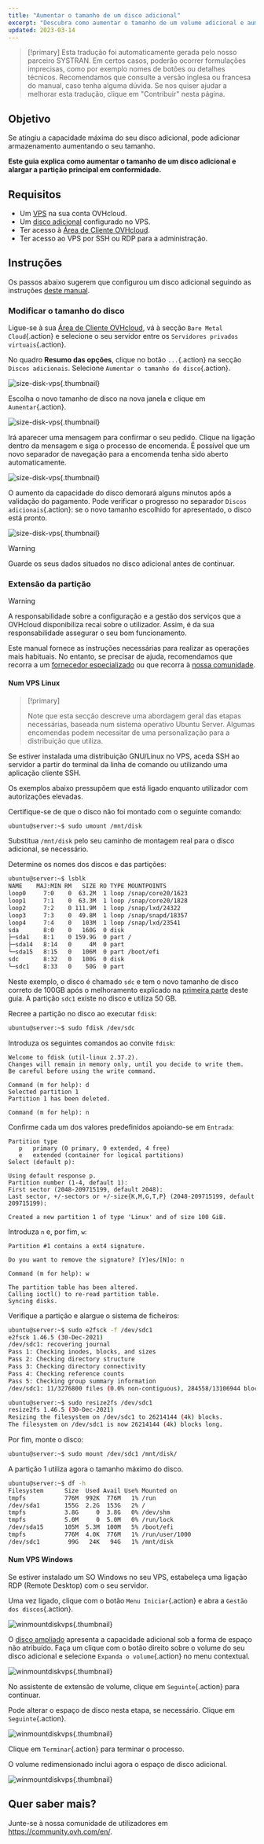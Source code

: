 ```yaml
---
title: "Aumentar o tamanho de um disco adicional"
excerpt: "Descubra como aumentar o tamanho de um volume adicional e aumentar a sua partição principal"
updated: 2023-03-14
---
```


> [!primary]
> Esta tradução foi automaticamente gerada pelo nosso parceiro SYSTRAN. Em certos casos, poderão ocorrer formulações imprecisas, como por exemplo nomes de botões ou detalhes técnicos. Recomendamos que consulte a versão inglesa ou francesa do manual, caso tenha alguma dúvida. Se nos quiser ajudar a melhorar esta tradução, clique em "Contribuir" nesta página.
>


## Objetivo

Se atingiu a capacidade máxima do seu disco adicional, pode adicionar armazenamento aumentando o seu tamanho.

**Este guia explica como aumentar o tamanho de um disco adicional e alargar a partição principal em conformidade.**

## Requisitos

- Um [VPS](https://www.ovhcloud.com/pt/vps/) na sua conta OVHcloud.
- Um [disco adicional](/pages/bare_metal_cloud/virtual_private_servers/config_additional_disk) configurado no VPS.
- Ter acesso à [Área de Cliente OVHcloud](https://www.ovh.com/auth/?action=gotomanager&from=https://www.ovh.pt/&ovhSubsidiary=pt).
- Ter acesso ao VPS por SSH ou RDP para a administração.

## Instruções

Os passos abaixo sugerem que configurou um disco adicional seguindo as instruções [deste manual](/pages/bare_metal_cloud/virtual_private_servers/config_additional_disk).

### Modificar o tamanho do disco <a name="extend"></a>

Ligue-se à sua [Área de Cliente OVHcloud](https://www.ovh.com/auth/?action=gotomanager&from=https://www.ovh.pt/&ovhSubsidiary=pt), vá à secção `Bare Metal Cloud`{.action} e selecione o seu servidor entre os `Servidores privados virtuais`{.action}.

No quadro **Resumo das opções**, clique no botão `...`{.action} na secção `Discos adicionais`. Selecione `Aumentar o tamanho do disco`{.action}.

![size-disk-vps](images/increase_disk_vps01.png){.thumbnail}

Escolha o novo tamanho de disco na nova janela e clique em `Aumentar`{.action}.

![size-disk-vps](images/increase_disk_vps02.png){.thumbnail}

Irá aparecer uma mensagem para confirmar o seu pedido. Clique na ligação dentro da mensagem e siga o processo de encomenda. É possível que um novo separador de navegação para a encomenda tenha sido aberto automaticamente.

![size-disk-vps](images/increase_disk_vps03.png){.thumbnail}

O aumento da capacidade do disco demorará alguns minutos após a validação do pagamento. Pode verificar o progresso no separador `Discos adicionais`{.action}\: se o novo tamanho escolhido for apresentado, o disco está pronto.

![size-disk-vps](images/increase_disk_vps04.png){.thumbnail}

> [!warning]
>
> Guarde os seus dados situados no disco adicional antes de continuar.
>

### Extensão da partição

> [!warning]
> A responsabilidade sobre a configuração e a gestão dos serviços que a OVHcloud disponibiliza recai sobre o utilizador. Assim, é da sua responsabilidade assegurar o seu bom funcionamento.
>
> Este manual fornece as instruções necessárias para realizar as operações mais habituais. No entanto, se precisar de ajuda, recomendamos que recorra a um [fornecedor especializado](https://partner.ovhcloud.com/pt/directory/) ou que recorra à [nossa comunidade](https://community.ovh.com/en/).
>

#### Num VPS Linux

> [!primary]
>
> Note que esta secção descreve uma abordagem geral das etapas necessárias, baseada num sistema operativo Ubuntu Server. Algumas encomendas podem necessitar de uma personalização para a distribuição que utiliza.
>

Se estiver instalada uma distribuição GNU/Linux no VPS, aceda SSH ao servidor a partir do terminal da linha de comando ou utilizando uma aplicação cliente SSH.

Os exemplos abaixo pressupõem que está ligado enquanto utilizador com autorizações elevadas.

Certifique-se de que o disco não foi montado com o seguinte comando:

```bash
ubuntu@server:~$ sudo umount /mnt/disk
```

Substitua `/mnt/disk` pelo seu caminho de montagem real para o disco adicional, se necessário.

Determine os nomes dos discos e das partições:

```bash
ubuntu@server:~$ lsblk
NAME    MAJ:MIN RM   SIZE RO TYPE MOUNTPOINTS
loop0     7:0    0  63.2M  1 loop /snap/core20/1623
loop1     7:1    0  63.3M  1 loop /snap/core20/1828
loop2     7:2    0 111.9M  1 loop /snap/lxd/24322
loop3     7:3    0  49.8M  1 loop /snap/snapd/18357
loop4     7:4    0   103M  1 loop /snap/lxd/23541
sda       8:0    0   160G  0 disk
├─sda1    8:1    0 159.9G  0 part /
├─sda14   8:14   0     4M  0 part
└─sda15   8:15   0   106M  0 part /boot/efi
sdc       8:32   0   100G  0 disk
└─sdc1    8:33   0    50G  0 part 
```

Neste exemplo, o disco é chamado `sdc` e tem o novo tamanho de disco correto de 100GB após o melhoramento explicado na [primeira parte](#extend) deste guia. A partição `sdc1` existe no disco e utiliza 50 GB.

Recree a partição no disco ao executar `fdisk`:

```bash
ubuntu@server:~$ sudo fdisk /dev/sdc
```

Introduza os seguintes comandos ao convite `fdisk`:

```console
Welcome to fdisk (util-linux 2.37.2).
Changes will remain in memory only, until you decide to write them.
Be careful before using the write command.

Command (m for help): d
Selected partition 1
Partition 1 has been deleted.

Command (m for help): n
```

Confirme cada um dos valores predefinidos apoiando-se em `Entrada`:

```console
Partition type
   p   primary (0 primary, 0 extended, 4 free)
   e   extended (container for logical partitions)
Select (default p):

Using default response p.
Partition number (1-4, default 1):
First sector (2048-209715199, default 2048):
Last sector, +/-sectors or +/-size{K,M,G,T,P} (2048-209715199, default 209715199):

Created a new partition 1 of type 'Linux' and of size 100 GiB.
```

Introduza `n` e, por fim, `w`:

```console
Partition #1 contains a ext4 signature.

Do you want to remove the signature? [Y]es/[N]o: n

Command (m for help): w

The partition table has been altered.
Calling ioctl() to re-read partition table.
Syncing disks.
```

Verifique a partição e alargue o sistema de ficheiros:

```bash
ubuntu@server:~$ sudo e2fsck -f /dev/sdc1
e2fsck 1.46.5 (30-Dec-2021)
/dev/sdc1: recovering journal
Pass 1: Checking inodes, blocks, and sizes
Pass 2: Checking directory structure
Pass 3: Checking directory connectivity
Pass 4: Checking reference counts
Pass 5: Checking group summary information
/dev/sdc1: 11/3276800 files (0.0% non-contiguous), 284558/13106944 blocks
```
```bash
ubuntu@server:~$ sudo resize2fs /dev/sdc1
resize2fs 1.46.5 (30-Dec-2021)
Resizing the filesystem on /dev/sdc1 to 26214144 (4k) blocks.
The filesystem on /dev/sdc1 is now 26214144 (4k) blocks long.
```

Por fim, monte o disco:

```bash
ubuntu@server:~$ sudo mount /dev/sdc1 /mnt/disk/
```

A partição 1 utiliza agora o tamanho máximo do disco.

```bash
ubuntu@server:~$ df -h
Filesystem      Size  Used Avail Use% Mounted on
tmpfs           776M  992K  776M   1% /run
/dev/sda1       155G  2.2G  153G   2% /
tmpfs           3.8G     0  3.8G   0% /dev/shm
tmpfs           5.0M     0  5.0M   0% /run/lock
/dev/sda15      105M  5.3M  100M   5% /boot/efi
tmpfs           776M  4.0K  776M   1% /run/user/1000
/dev/sdc1        99G   24K   94G   1% /mnt/disk
```

#### Num VPS Windows

Se estiver instalado um SO Windows no seu VPS, estabeleça uma ligação RDP (Remote Desktop) com o seu servidor.

Uma vez ligado, clique com o botão `Menu Iniciar`{.action} e abra a `Gestão dos discos`{.action}.

![winmountdiskvps](images/increase_disk_vps05.png){.thumbnail}

O [disco ampliado](#extend) apresenta a capacidade adicional sob a forma de espaço não atribuído. Faça um clique com o botão direito sobre o volume do seu disco adicional e selecione `Expanda o volume`{.action} no menu contextual.

![winmountdiskvps](images/increase_disk_vps06.png){.thumbnail}

No assistente de extensão de volume, clique em `Seguinte`{.action} para continuar.

Pode alterar o espaço de disco nesta etapa, se necessário. Clique em `Seguinte`{.action}.

![winmountdiskvps](images/increase_disk_vps07.png){.thumbnail}

Clique em `Terminar`{.action} para terminar o processo.

O volume redimensionado inclui agora o espaço de disco adicional.

![winmountdiskvps](images/increase_disk_vps08.png){.thumbnail}

## Quer saber mais?

Junte-se à nossa comunidade de utilizadores em <https://community.ovh.com/en/>.
